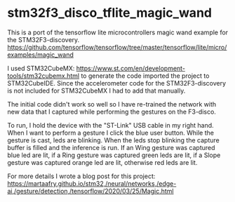 # stm32f3_disco_tflite_magic_wand
This is a port of the tensorflow lite microcontrollers magic wand example for the STM32F3-discovery.
https://github.com/tensorflow/tensorflow/tree/master/tensorflow/lite/micro/examples/magic_wand

I used STM32CubeMX: https://www.st.com/en/development-tools/stm32cubemx.html to generate the code imported the project to STM32CubeIDE. Since the accelerometer code for the STM32F3-discovery is not included for STM32CubeMX I had to add that manually.  

The initial code didn't work so well so I have re-trained the network with new data that I captured while performing the gestures on the F3-disco.

To run, I hold the device with the "ST-Link" USB cable in my right hand. When I want to perform a gesture I click the blue user button. While the gesture is cast, leds are blinking. When the leds stop blinking the capture buffer is filled and the inference is run. If an Wing gesture was captured blue led are lit, if a Ring gesture was captured green leds are lit, if a Slope gesture was captured orange led are lit, otherwise red leds are lit.

For more details I wrote a blog post for this project:
https://martaafry.github.io/stm32,/neural/networks,/edge-ai,/gesture/detection,/tensorflow/2020/03/25/Magic.html




